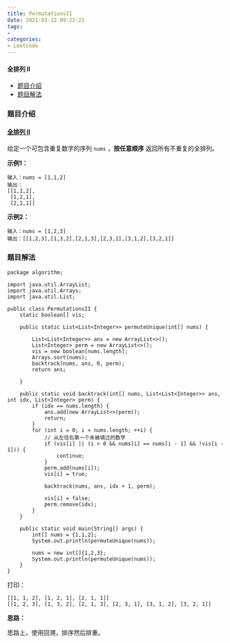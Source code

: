 ```yaml
---
title: PermutationsII
date: 2021-03-12 09:22:21
tags:
- 
categories:
- Leetcode 
---
```




#### 全排列 II

- [题目介绍](https://yangtzeshore.github.io/2021/03/12/PermutationsII/#题目介绍)
- [题目解法](https://yangtzeshore.github.io/2021/03/12/PermutationsII/#题目解法)

### 题目介绍

#### [全排列 II](https://leetcode-cn.com/problems/permutations-ii/)

给定一个可包含重复数字的序列 `nums` ，**按任意顺序** 返回所有不重复的全排列。

**示例1：**

```
输入：nums = [1,1,2]
输出：
[[1,1,2],
 [1,2,1],
 [2,1,1]]
```

**示例2：**

```
输入：nums = [1,2,3]
输出：[[1,2,3],[1,3,2],[2,1,3],[2,3,1],[3,1,2],[3,2,1]]
```

### 题目解法

```
package algorithm;

import java.util.ArrayList;
import java.util.Arrays;
import java.util.List;

public class PermutationsII {
    static boolean[] vis;

    public static List<List<Integer>> permuteUnique(int[] nums) {

        List<List<Integer>> ans = new ArrayList<>();
        List<Integer> perm = new ArrayList<>();
        vis = new boolean[nums.length];
        Arrays.sort(nums);
        backtrack(nums, ans, 0, perm);
        return ans;

    }

    public static void backtrack(int[] nums, List<List<Integer>> ans, int idx, List<Integer> perm) {
        if (idx == nums.length) {
            ans.add(new ArrayList<>(perm));
            return;
        }
        for (int i = 0; i < nums.length; ++i) {
            // 从左往右第一个未被填过的数字
            if (vis[i] || (i > 0 && nums[i] == nums[i - 1] && !vis[i - 1])) {
                continue;
            }
            perm.add(nums[i]);
            vis[i] = true;

            backtrack(nums, ans, idx + 1, perm);

            vis[i] = false;
            perm.remove(idx);
        }
    }

    public static void main(String[] args) {
        int[] nums = {1,1,2};
        System.out.println(permuteUnique(nums));

        nums = new int[]{1,2,3};
        System.out.println(permuteUnique(nums));
    }
}
```

打印：

```
[[1, 1, 2], [1, 2, 1], [2, 1, 1]]
[[1, 2, 3], [1, 3, 2], [2, 1, 3], [2, 3, 1], [3, 1, 2], [3, 2, 1]]
```

**思路：**

思路上，使用回溯，排序然后排重。